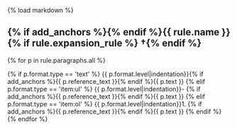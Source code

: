 {% load markdown %}
## {% if add_anchors %}<a id="{{ rule.anchor_id }}"></a>{% endif %}{{ rule.name }}{% if rule.expansion_rule %} †{% endif %}

{% for p in rule.paragraphs.all %}

{% if p.format.type == 'text' %}
{{ p.format.level|indentation}}{% if add_anchors %}<a class="SourceReference" id="{{ p.anchor_id }}">{{ p.reference_text }}</a>{% endif %}{{ p.text }}
{% elif p.format.type == 'item:ul' %}
{{ p.format.level|indentation}}- {% if add_anchors %}<a class="SourceReference" id="{{ p.anchor_id }}">{{ p.reference_text }}</a>{% endif %}{{ p.text }}
{% elif p.format.type == 'item:ol' %}
{{ p.format.level|indentation}}1. {% if add_anchors %}<a class="SourceReference" id="{{ p.anchor_id }}">{{ p.reference_text }}</a>{% endif %}</a>{{ p.text }}
{% endif %}
{% endfor %}
